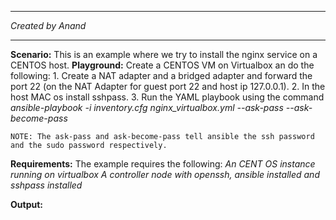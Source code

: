 
*********************
*Created by Anand*
*********************

**Scenario:** This is an example where we try to install the nginx service on a CENTOS host.
**Playground:** Create a CENTOS VM on Virtualbox an do the following:
	1. Create a NAT adapter and a bridged adapter and forward the port 22 (on the NAT Adapter for guest port 22 and host ip 127.0.0.1).
	2. In the host MAC os install sshpass.
	3. Run the YAML playbook using the command 
				_ansible-playbook -i inventory.cfg nginx_virtualbox.yml --ask-pass --ask-become-pass_

	NOTE: The ask-pass and ask-become-pass tell ansible the ssh password and the sudo password respectively. 

**Requirements:**
The example requires the following:
	_An CENT OS instance running on virtualbox_
	_A controller node with openssh, ansible installed and sshpass installed_
	
**Output:**

